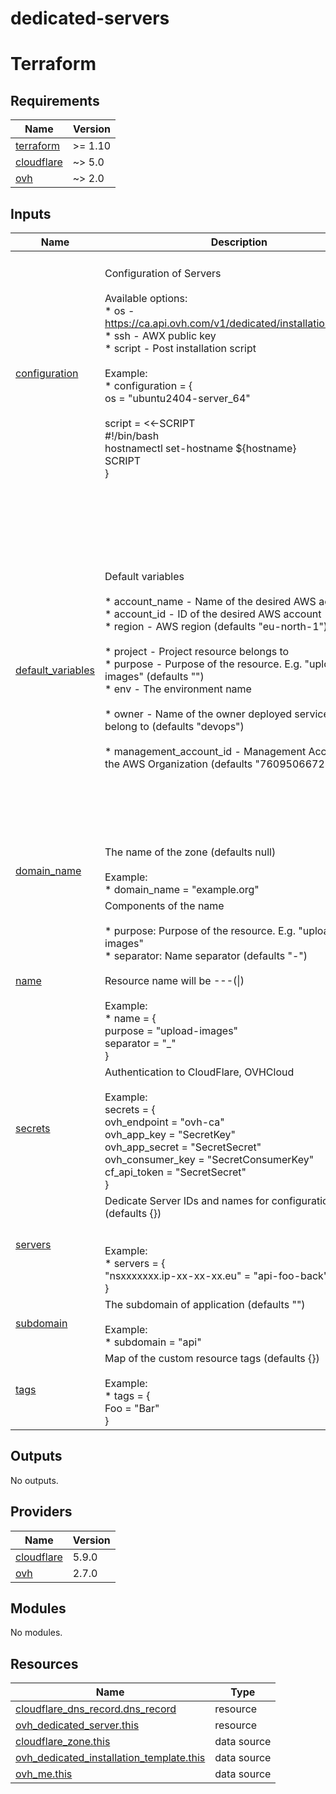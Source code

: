 # dedicated-servers

<!-- BEGIN_TF_DOCS -->


# Terraform
## Requirements

| Name | Version |
|------|---------|
| <a name="requirement_terraform"></a> [terraform](#requirement\_terraform) | >= 1.10 |
| <a name="requirement_cloudflare"></a> [cloudflare](#requirement\_cloudflare) | ~> 5.0 |
| <a name="requirement_ovh"></a> [ovh](#requirement\_ovh) | ~> 2.0 |

## Inputs

| Name | Description | Type | Default | Required |
|------|-------------|------|---------|:--------:|
| <a name="input_configuration"></a> [configuration](#input\_configuration) | Configuration of Servers<br/><br/>Available options:<br/>* os - https://ca.api.ovh.com/v1/dedicated/installationTemplate<br/>* ssh - AWX public key<br/>* script - Post installation script<br/><br/>Example:<br/>* configuration = {<br/>  os = "ubuntu2404-server\_64"<br/><br/>  script = <<-SCRIPT<br/>  #!/bin/bash<br/>  hostnamectl set-hostname ${hostname}<br/>  SCRIPT<br/>} | <pre>object({<br/>    os      = optional(string, "ubuntu2404-server_64")<br/>    ssh_key = optional(string, "ssh-ed25519 AAAAC3NzaC1lZDI1NTE5AAAAIEQdyDPqu80ZSimqReNHZhHN7xTSK4CXTHjI2nZlQ911 awx@chainsafe.io")<br/>    script = optional(string,<br/>      <<-SCRIPT<br/>      #!/bin/bash<br/>      apt update<br/>      apt install -y ansible git wget<br/><br/>      git clone "https://github.com/ChainSafe/fil-ansible-collection" /tmp/bootstrap<br/>      ansible-playbook -i localhost, -c local /tmp/bootstrap/bootstrap.yml<br/>      SCRIPT<br/>    )<br/>    monitoring   = optional(bool, true)<br/>    intervention = optional(bool, true)<br/>  })</pre> | <pre>{<br/>  "intervention": true,<br/>  "monitoring": true,<br/>  "os": "ubuntu2404-server_64",<br/>  "script": "#!/bin/bash\napt update\napt install -y ansible git wget\n\ngit clone \"https://github.com/ChainSafe/fil-ansible-collection.git\" /tmp/bootstrap\nansible-playbook -i localhost, -c local /tmp/bootstrap/bootstrap.yml\n",<br/>  "ssh_key": "ssh-ed25519 AAAAC3NzaC1lZDI1NTE5AAAAIEQdyDPqu80ZSimqReNHZhHN7xTSK4CXTHjI2nZlQ911 awx@chainsafe.io"<br/>}</pre> | no |
| <a name="input_default_variables"></a> [default\_variables](#input\_default\_variables) | Default variables<br/><br/>* account\_name - Name of the desired AWS account<br/>* account\_id - ID of the desired AWS account<br/>* region - AWS region (defaults "eu-north-1")<br/><br/>* project - Project resource belongs to<br/>* purpose - Purpose of the resource. E.g. "upload-images" (defaults "")<br/>* env - The environment name<br/><br/>* owner - Name of the owner deployed services to belong to (defaults "devops")<br/><br/>* management\_account\_id - Management Account of the AWS Organization (defaults "760950667285") | <pre>object({<br/>    cloud        = string<br/>    account_name = optional(string)<br/>    account_id   = optional(string)<br/>    region       = optional(string, "eu-north-1")<br/><br/>    project = string<br/>    env     = string<br/>    purpose = optional(string, "")<br/><br/>    owner = string<br/><br/>    global_hosted_zone    = string<br/>    management_account_id = string<br/>    platform_account_id   = string<br/>    organization          = string<br/>    email_domain          = string<br/><br/>    infrastructure_repository = string<br/>    terragrunt_config = object(<br/>      {<br/>        stack_name    = optional(string, "")<br/>        stack_version = optional(string, "")<br/>      }<br/>    )<br/>  })</pre> | n/a | yes |
| <a name="input_domain_name"></a> [domain\_name](#input\_domain\_name) | The name of the zone (defaults null)<br/><br/>Example:<br/>* domain\_name = "example.org" | `string` | `null` | no |
| <a name="input_name"></a> [name](#input\_name) | Components of the name<br/><br/>* purpose: Purpose of the resource. E.g. "upload-images"<br/>* separator: Name separator (defaults "-")<br/><br/>Resource name will be <project>-<env>-<purpose>-(\|<type of resource>)<br/><br/>Example:<br/>* name = {<br/>  purpose = "upload-images"<br/>  separator = "\_"<br/>} | <pre>object({<br/>    purpose   = optional(string, "")<br/>    separator = optional(string, "-")<br/>  })</pre> | <pre>{<br/>  "purpose": "",<br/>  "separator": "-"<br/>}</pre> | no |
| <a name="input_secrets"></a> [secrets](#input\_secrets) | Authentication to CloudFlare, OVHCloud<br/><br/>Example:<br/>secrets = {<br/>  ovh\_endpoint = "ovh-ca"<br/>  ovh\_app\_key = "SecretKey"<br/>  ovh\_app\_secret = "SecretSecret"<br/>  ovh\_consumer\_key = "SecretConsumerKey"<br/>  cf\_api\_token = "SecretSecret"<br/>} | <pre>object({<br/>    ovh_endpoint     = optional(string, "ovh-ca")<br/>    ovh_app_key      = string<br/>    ovh_app_secret   = string<br/>    ovh_consumer_key = string<br/>    cf_api_token     = string<br/>  })</pre> | n/a | yes |
| <a name="input_servers"></a> [servers](#input\_servers) | Dedicate Server IDs and names for configuration (defaults {})<br/><br/><br/>Example:<br/>* servers = {<br/>  "nsxxxxxxx.ip-xx-xx-xx.eu" = "api-foo-back"<br/>} | `map(string)` | `{}` | no |
| <a name="input_subdomain"></a> [subdomain](#input\_subdomain) | The subdomain of application (defaults "")<br/><br/>Example:<br/>* subdomain = "api" | `string` | `""` | no |
| <a name="input_tags"></a> [tags](#input\_tags) | Map of the custom resource tags (defaults {})<br/><br/>Example:<br/>* tags = {<br/>  Foo = "Bar"<br/>} | `map(string)` | `{}` | no |

## Outputs

No outputs.

## Providers

| Name | Version |
|------|---------|
| <a name="provider_cloudflare"></a> [cloudflare](#provider\_cloudflare) | 5.9.0 |
| <a name="provider_ovh"></a> [ovh](#provider\_ovh) | 2.7.0 |

## Modules

No modules.

## Resources

| Name | Type |
|------|------|
| [cloudflare_dns_record.dns_record](https://registry.terraform.io/providers/cloudflare/cloudflare/latest/docs/resources/dns_record) | resource |
| [ovh_dedicated_server.this](https://registry.terraform.io/providers/ovh/ovh/latest/docs/resources/dedicated_server) | resource |
| [cloudflare_zone.this](https://registry.terraform.io/providers/cloudflare/cloudflare/latest/docs/data-sources/zone) | data source |
| [ovh_dedicated_installation_template.this](https://registry.terraform.io/providers/ovh/ovh/latest/docs/data-sources/dedicated_installation_template) | data source |
| [ovh_me.this](https://registry.terraform.io/providers/ovh/ovh/latest/docs/data-sources/me) | data source |
<!-- END_TF_DOCS -->

